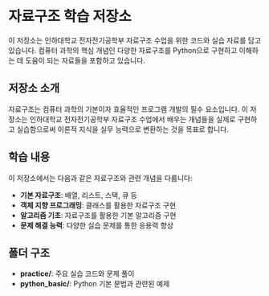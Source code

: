 # 자료구조 학습 저장소

이 저장소는 인하대학교 전자전기공학부 자료구조 수업을 위한 코드와 실습 자료를 담고 있습니다. 컴퓨터 과학의 핵심 개념인 다양한 자료구조를 Python으로 구현하고 이해하는 데 도움이 되는 자료들을 포함하고 있습니다.

## 저장소 소개

자료구조는 컴퓨터 과학의 기본이자 효율적인 프로그램 개발의 필수 요소입니다. 이 저장소는 인하대학교 전자전기공학부 자료구조 수업에서 배우는 개념들을 실제로 구현하고 실습함으로써 이론적 지식을 실무 능력으로 변환하는 것을 목표로 합니다.

## 학습 내용

이 저장소에서는 다음과 같은 자료구조와 관련 개념을 다룹니다:

- **기본 자료구조**: 배열, 리스트, 스택, 큐 등
- **객체 지향 프로그래밍**: 클래스를 활용한 자료구조 구현
- **알고리즘 기초**: 자료구조를 활용한 기본 알고리즘 구현
- **문제 해결 능력**: 다양한 실습 문제를 통한 응용력 향상

## 폴더 구조

- **practice/**: 주요 실습 코드와 문제 풀이
- **python_basic/**: Python 기본 문법과 관련된 예제

